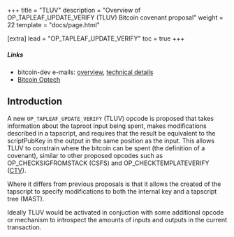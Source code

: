 +++
title = "TLUV"
description = "Overview of OP_TAPLEAF_UPDATE_VERIFY (TLUV) Bitcoin covenant proposal"
weight = 22
template = "docs/page.html"

[extra]
lead = "OP_TAPLEAF_UPDATE_VERIFY"
toc = true
+++


##### Links

- bitcoin-dev e-mails: [overview](https://lists.linuxfoundation.org/pipermail/bitcoin-dev/2021-September/019419.html), [technical details](https://lists.linuxfoundation.org/pipermail/bitcoin-dev/2021-September/019420.html)
- [Bitcoin Optech](https://bitcoinops.org/en/newsletters/2021/09/15/#covenant-opcode-proposal)



## Introduction

A new `OP_TAPLEAF_UPDATE_VERIFY` (TLUV) opcode is proposed that takes information about the taproot
input being spent, makes modifications described in a tapscript, and requires that the result be
equivalent to the scriptPubKey in the output in the same position as the input. This allows TLUV to
constrain where the bitcoin can be spent (the definition of a covenant), similar to other proposed
opcodes such as OP_CHECKSIGFROMSTACK (CSFS) and OP_CHECKTEMPLATEVERIFY ([CTV](/proposals/ctv)).

Where it differs from previous proposals is that it allows the created of the tapscript to specify
modifications to both the internal key and a tapscript tree (MAST).

Ideally TLUV would be activated in conjuction with some additional opcode or mechanism to introspect
the amounts of inputs and outputs in the current transaction.

